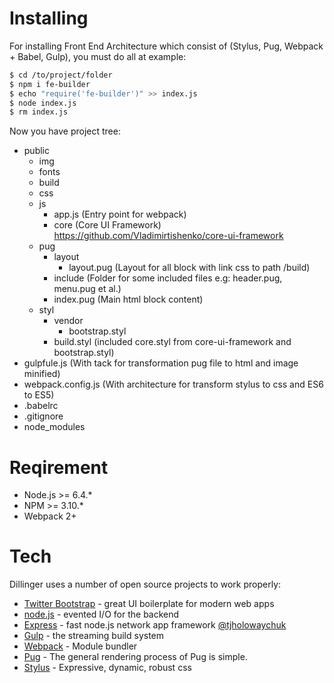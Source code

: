 # Installing
For installing Front End Architecture which consist of (Stylus, Pug, Webpack + Babel, Gulp), you must do all at example:

```sh
$ cd /to/project/folder
$ npm i fe-builder
$ echo "require('fe-builder')" >> index.js
$ node index.js
$ rm index.js
```

Now you have project tree:
- public
    - img
    - fonts
    - build
    - css
    - js
        - app.js (Entry point for webpack)
        - core (Core UI Framework) https://github.com/Vladimirtishenko/core-ui-framework
    - pug
        - layout
            - layout.pug (Layout for all block with link css to path /build) 
        - include (Folder for some included files e.g: header.pug, menu.pug et al.)
        - index.pug (Main html block content)
    - styl
        - vendor
          - bootstrap.styl
        - build.styl (included core.styl from core-ui-framework and bootstrap.styl)
- gulpfule.js (With tack for transformation pug file to html and image minified)
- webpack.config.js (With architecture for transform stylus to css and ES6 to ES5)
- .babelrc
- .gitignore
- node_modules

# Reqirement

- Node.js >= 6.4.*
- NPM >= 3.10.*
- Webpack 2+ 


# Tech

Dillinger uses a number of open source projects to work properly:

* [Twitter Bootstrap] - great UI boilerplate for modern web apps
* [node.js] - evented I/O for the backend
* [Express] - fast node.js network app framework [@tjholowaychuk]
* [Gulp] - the streaming build system
* [Webpack] - Module bundler
* [Pug] - The general rendering process of Pug is simple.
* [Stylus] - Expressive, dynamic, robust css

[//]: # (These are reference links used in the body of this note and get stripped out when the markdown processor does its job. There is no need to format nicely because it shouldn't be seen. Thanks SO - http://stackoverflow.com/questions/4823468/store-comments-in-markdown-syntax)


   [dill]: <https://github.com/joemccann/dillinger>
   [git-repo-url]: <https://github.com/joemccann/dillinger.git>
   [john gruber]: <http://daringfireball.net>
   [df1]: <http://daringfireball.net/projects/markdown/>
   [markdown-it]: <https://github.com/markdown-it/markdown-it>
   [Ace Editor]: <http://ace.ajax.org>
   [node.js]: <http://nodejs.org>
   [Twitter Bootstrap]: <http://twitter.github.com/bootstrap/>
   [jQuery]: <http://jquery.com>
   [@tjholowaychuk]: <http://twitter.com/tjholowaychuk>
   [express]: <http://expressjs.com>
   [AngularJS]: <http://angularjs.org>
   [Gulp]: <http://gulpjs.com>
   [Webpack]: <https://webpack.github.io/>
   [Pug]: <https://pugjs.org/api/getting-started.html>
   [Stylus]: <http://stylus-lang.com/>


